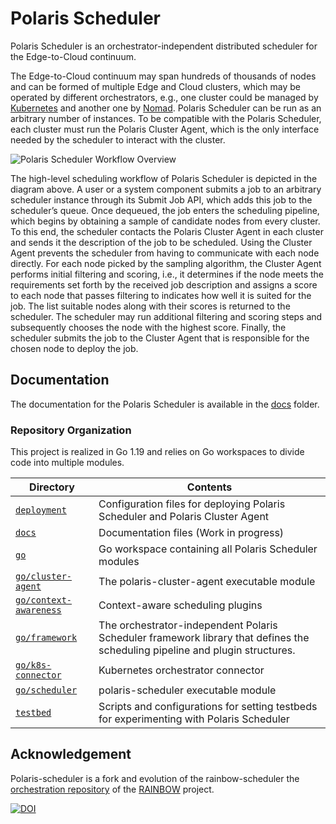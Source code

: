 # Polaris Scheduler

Polaris Scheduler is an orchestrator-independent distributed scheduler for the Edge-to-Cloud continuum.

The Edge-to-Cloud continuum may span hundreds of thousands of nodes and can be formed of multiple Edge and Cloud clusters, which may be operated by different orchestrators, e.g., one cluster could be managed by [Kubernetes](https://kubernetes.io) and another one by [Nomad](https://www.nomadproject.io).
Polaris Scheduler can be run as an arbitrary number of instances.
To be compatible with the Polaris Scheduler, each cluster must run the Polaris Cluster Agent, which is the only interface needed by the scheduler to interact with the cluster.

![Polaris Scheduler Workflow Overview](./docs/images/polaris-scheduler-overview.svg)

The high-level scheduling workflow of Polaris Scheduler is depicted in the diagram above. 
A user or a system component submits a job to an arbitrary scheduler instance through its Submit Job API, which adds this job to the scheduler’s queue.
Once dequeued, the job enters the scheduling pipeline, which begins by obtaining a sample of candidate nodes from every cluster.
To this end, the scheduler contacts the Polaris Cluster Agent in each cluster and sends it the description of the job to be scheduled.
Using the Cluster Agent prevents the scheduler from having to communicate with each node directly. For each node picked by the sampling algorithm, the Cluster Agent performs initial filtering and scoring, i.e., it determines if the node meets the requirements set forth by the received job description and assigns a score to each node that passes filtering to indicates how well it is suited for the job.
The list suitable nodes along with their scores is returned to the scheduler.
The scheduler may run additional filtering and scoring steps and subsequently chooses the node with the highest score.
Finally, the scheduler submits the job to the Cluster Agent that is responsible for the chosen node to deploy the job.

## Documentation

The documentation for the Polaris Scheduler is available in the [docs](./docs) folder.

### Repository Organization

This project is realized in Go 1.19 and relies on Go workspaces to divide code into multiple modules.

| Directory                | Contents |
|--------------------------|----------|
| [`deployment`](./deployment) | Configuration files for deploying Polaris Scheduler and Polaris Cluster Agent |
| [`docs`](./docs) | Documentation files (Work in progress) |
| [`go`](./go) | Go workspace containing all Polaris Scheduler modules |
| [`go/cluster-agent`](./go/cluster-agent) | The polaris-cluster-agent executable module |
| [`go/context-awareness`](./go/context-awareness) | Context-aware scheduling plugins  |
| [`go/framework`](./go/framework) | The orchestrator-independent Polaris Scheduler framework library that defines the scheduling pipeline and plugin structures. |
| [`go/k8s-connector`](./go/k8s-connector) | Kubernetes orchestrator connector |
| [`go/scheduler`](./go/scheduler) | polaris-scheduler executable module |
| [`testbed`](./testbed) | Scripts and configurations for setting testbeds for experimenting with Polaris Scheduler |


## Acknowledgement

Polaris-scheduler is a fork and evolution of the rainbow-scheduler the [orchestration repository](https://gitlab.com/rainbow-project1/rainbow-orchestration) of the [RAINBOW](https://rainbow-h2020.eu/) project.



[![DOI](https://zenodo.org/badge/449036242.svg)](https://zenodo.org/badge/latestdoi/449036242)
